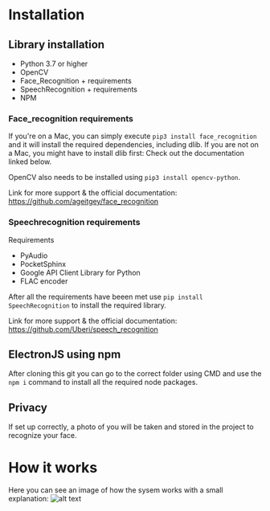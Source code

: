 # Installation

## Library installation
- Python 3.7 or higher
- OpenCV
- Face_Recognition + requirements
- SpeechRecognition + requirements
- NPM

### Face_recognition requirements

If you're on a Mac, you can simply execute `pip3 install face_recognition` and it will install the required dependencies, including dlib. If you are not on a Mac, you might have to install dlib first: Check out the documentation linked below.

OpenCV also needs to be installed using `pip3 install opencv-python`.


Link for more support & the official documentation:
https://github.com/ageitgey/face_recognition 

### Speechrecognition requirements
Requirements
- PyAudio 
- PocketSphinx 
- Google API Client Library for Python 
- FLAC encoder

After all the requirements have beeen met use <code>pip install SpeechRecognition</code> to install the required library.

Link for more support & the official documentation:
https://github.com/Uberi/speech_recognition

## ElectronJS using npm
After cloning this git you can go to the correct folder using CMD and use the <code>npm i</code> command to install all the required node packages.

## Privacy
If set up correctly, a photo of you will be taken and stored in the project to recognize your face.

# How it works
Here you can see an image of how the sysem works with a small explanation:
![alt text](https://i.imgur.com/ws4VzK6.png)


